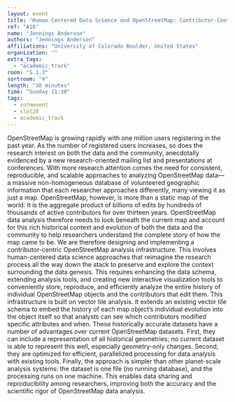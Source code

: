 ```yaml
---
layout: event
title: "Human-Centered Data Science and OpenStreetMap: Contributor-Centric OpenStreetMap Analysis Infrastructure"
ref: "A10"
name: "Jennings Anderson"
authors: "Jennings Anderson"
affiliations: "University of Colorado Boulder, United States"
organization: ""
extra_tags:
  - "academic_track"
room: "S.1.3"
sortroom: "4"
length: "30 minutes"
time: "Sunday 11:30"
tags:
  - sotmevent
  - slot20
  - academic_track
---
```

OpenStreetMap is growing rapidly with one million users registering in the past year. As the number of registered users increases, so does the research interest on both the data and the community, anecdotally evidenced by a new research-oriented mailing list and presentations at conferences. With more research attention comes the need for consistent, reproducible, and scalable approaches to analyzing OpenStreetMap data—a massive non-homogeneous database of volunteered geographic information that each researcher approaches differently, many viewing it as just a map. OpenStreetMap, however, is more than a static map of the world: it is the aggregate product of billions of edits by hundreds of thousands of active contributors for over thirteen years. OpenStreetMap data analysis therefore needs to look beneath the current map and account for this rich historical context and evolution of both the data and the community to help researchers understand the complete story of how the map came to be.
We are therefore designing and implementing a contributor-centric OpenStreetMap analysis infrastructure. This involves human-centered data science approaches that reimagine the research process all the way down the stack to preserve and explore the context surrounding the data genesis. This requires enhancing the data schema, extending analysis tools, and creating new interactive visualization tools to conveniently store, reproduce, and efficiently analyze the entire history of individual OpenStreetMap objects and the contributors that edit them.
This infrastructure is built on vector tile analysis. It extends an existing vector tile schema to embed the history of each map object’s individual evolution into the object itself so that analysts can see which contributors modified specific attributes and when. These historically accurate datasets have a number of advantages over current OpenStreetMap datasets. First, they can include a representation of all historical geometries; no current dataset is able to represent this well, especially geometry-only changes. Second, they are optimized for efficient, parallelized processing for data analysis with existing tools. Finally, the approach is simpler than other planet-scale analysis systems: the dataset is one file (no running database), and the processing runs on one machine. This enables data sharing and reproducibility among researchers, improving both the accuracy and the scientific rigor of OpenStreetMap data analysis.
